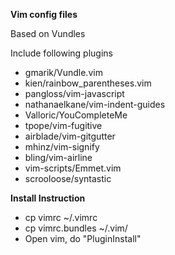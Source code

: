 **Vim config files**

Based on Vundles

Include following plugins

- gmarik/Vundle.vim
- kien/rainbow_parentheses.vim
- pangloss/vim-javascript
- nathanaelkane/vim-indent-guides
- Valloric/YouCompleteMe
- tpope/vim-fugitive
- airblade/vim-gitgutter
- mhinz/vim-signify
- bling/vim-airline
- vim-scripts/Emmet.vim
- scrooloose/syntastic

**Install Instruction**
- cp vimrc ~/.vimrc
- cp vimrc.bundles ~/.vim/
- Open vim, do "PluginInstall"
